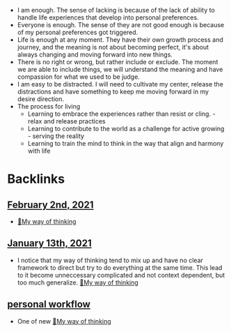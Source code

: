 - I am enough. The sense of lacking is because of the lack of ability to handle life experiences that develop into personal preferences.
- Everyone is enough. The sense of they are not good enough is because of my personal preferences got triggered. 
- Life is enough at any moment. They have their own growth process and journey, and the meaning is not about becoming perfect, it's about always changing and moving forward into new things.
- There is no right or wrong, but rather include or exclude. The moment we are able to include things, we will understand the meaning and have compassion for what we used to be judge.
- I am easy to be distracted. I will need to cultivate my center, release the distractions and have something to keep me moving forward in my desire direction.
- The process for living
    - Learning to embrace the experiences rather than resist or cling. - relax and release practices
    - Learning to contribute to the world as a challenge for active growing - serving the reality
    - Learning to train the mind to think in the way that align and harmony with life

# Backlinks
## [February 2nd, 2021](<February 2nd, 2021.md>)
- [🌱My way of thinking](<🌱My way of thinking.md>)

## [January 13th, 2021](<January 13th, 2021.md>)
- I notice that my way of thinking tend to mix up and have no clear framework to direct but try to do everything at the same time. This lead to it become unneccessary complicated and not context dependent, but too much generalize. [🌱My way of thinking](<🌱My way of thinking.md>)

## [personal workflow](<personal workflow.md>)
- One of new [🌱My way of thinking](<🌱My way of thinking.md>)

